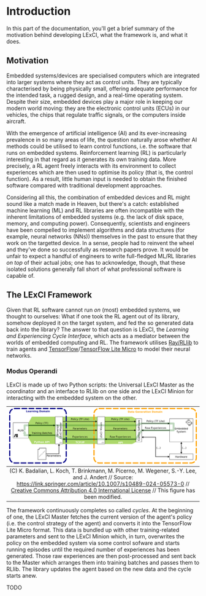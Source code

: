 # Introduction

In this part of the documentation, you'll get a brief summary of the motivation
behind developing LExCI, what the framework is, and what it does.

## Motivation

Embedded systems/devices are specialised computers which are integrated into
larger systems where they act as control units. They are typically characterised
by being physically small, offering adequate performance for the intended task,
a rugged design, and a real-time operating system. Despite their size, embedded
devices play a major role in keeping our modern world moving: they are the
electronic control units (ECUs) in our vehicles, the chips that regulate traffic
signals, or the computers inside aircraft.

With the emergence of artificial intelligence (AI) and its ever-increasing
prevalence in so many areas of life, the question naturally arose whether AI
methods could be utilised to learn control functions, i.e. the software that
runs on embedded systems. Reinforcement learning (RL) is particularly
interesting in that regard as it generates its own training data. More
precisely, a RL agent freely interacts with its environment to collect
experiences which are then used to optimise its policy (that is, the control
function). As a result, little human input is needed to obtain the finished
software compared with traditional development approaches.

Considering all this, the combination of embedded devices and RL might sound
like a match made in Heaven, but there's a catch: established machine learning
(ML) and RL libraries are often incompatible with the inherent limitations of
embedded systems (e.g. the lack of disk space, memory, and computing power).
Consequently, scientists and engineers have been compelled to implement
algorithms and data structures (for example, neural networks (NNs)) themselves
in the past to ensure that they work on the targetted device. In a sense, people
had to reinvent the wheel and they've done so successfully as research papers
prove. It would be unfair to expect a handful of engineers to write full-fledged
ML/RL libraries *on top* of their actual jobs; one has to acknowledge, though,
that these isolated solutions generally fall short of what professional software
is capable of.


## The LExCI Framework

Given that RL software cannot run *on* (most) embedded systems, we thought to
ourselves: What if one took the RL agent out of its library, somehow deployed it
on the target system, and fed the so generated data back into the library? The
answer to that question is LExCI, the *Learning and Experiencing Cycle
Interface*, which acts as a mediator between the worlds of embedded computing
and RL. The framework utilises
[Ray/RLlib](https://github.com/ray-project/ray) to train agents and
[TensorFlow](https://github.com/tensorflow/tensorflow)/[TensorFlow Lite Micro](https://github.com/tensorflow/tflite-micro)
to model their neural networks.


### Modus Operandi

LExCI is made up of two Python scripts: the Universal LExCI Master as the
coordinator and an interface to RLlib on one side and the LExCI Minion for
interacting with the embedded system on the other.

| ![Architecture of the LExCI Framework](images/LExCI_Architecture.png) |
| :--: |
| (C) K. Badalian, L. Koch, T. Brinkmann, M. Picerno, M. Wegener, S.-Y. Lee, and J. Andert // Source: https://link.springer.com/article/10.1007/s10489-024-05573-0 // [Creative Commons Attribution 4.0 International License](https://creativecommons.org/licenses/by/4.0/) // This figure has been modified. |

The framework continuously completes so called *cycles*. At the beginning of
one, the LExCI Master fetches the current version of the agent's policy (i.e.
the control strategy of the agent) and converts it into the TensorFlow Lite
Micro format. This data is bundled up with other training-related parameters and
sent to the LExCI Minion which, in turn, overwrites the policy on the embedded
system via some control sofware and starts running episodes until the required
number of experiences has been generated. Those raw experiences are then
post-processed and sent back to the Master which arranges them into training
batches and passes them to RLlib. The library updates the agent based on the new
data and the cycle starts anew.

TODO
